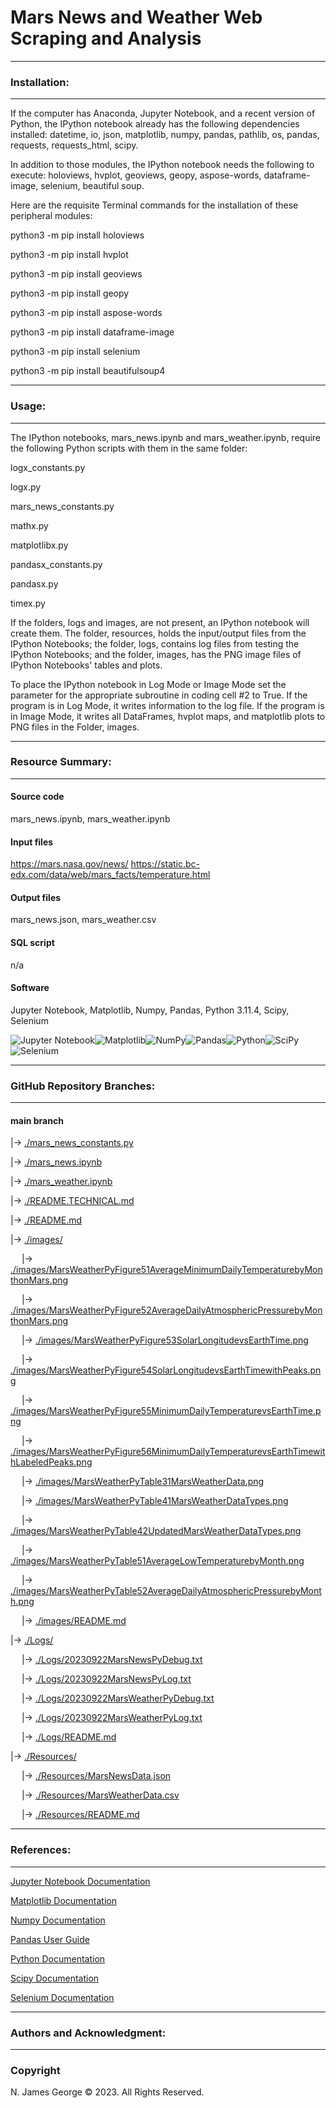 # **Mars News and Weather Web Scraping and Analysis**

----

### **Installation:**

----

If the computer has Anaconda, Jupyter Notebook, and a recent version of Python, the IPython notebook already has the following dependencies installed: datetime, io, json, matplotlib, numpy, pandas, pathlib, os, pandas, requests, requests_html, scipy.

In addition to those modules, the IPython notebook needs the following to execute: holoviews, hvplot, geoviews, geopy, aspose-words, dataframe-image, selenium, beautiful soup.

Here are the requisite Terminal commands for the installation of these peripheral modules:

python3 -m pip install holoviews

python3 -m pip install hvplot

python3 -m pip install geoviews

python3 -m pip install geopy

python3 -m pip install aspose-words

python3 -m pip install dataframe-image

python3 -m pip install selenium

python3 -m pip install beautifulsoup4

----

### **Usage:**

----

The IPython notebooks, mars_news.ipynb and mars_weather.ipynb, require the following Python scripts with them in the same folder:

logx_constants.py

logx.py

mars_news_constants.py

mathx.py

matplotlibx.py

pandasx_constants.py

pandasx.py

timex.py

If the folders, logs and images, are not present, an IPython notebook will create them.  The folder, resources, holds the input/output files from the IPython Notebooks; the folder, logs, contains log files from testing the IPython Notebooks; and the folder, images, has the PNG image files of IPython Notebooks' tables and plots.

To place the IPython notebook in Log Mode or Image Mode set the parameter for the appropriate subroutine in coding cell #2 to True. If the program is in Log Mode, it writes information to the log file. If the program is in Image Mode, it writes all DataFrames, hvplot maps, and matplotlib plots to PNG files in the Folder, images.

----

### **Resource Summary:**

----

#### Source code

mars_news.ipynb, mars_weather.ipynb

#### Input files

https://mars.nasa.gov/news/
https://static.bc-edx.com/data/web/mars_facts/temperature.html

#### Output files

mars_news.json, mars_weather.csv

#### SQL script

n/a

#### Software

Jupyter Notebook, Matplotlib, Numpy, Pandas, Python 3.11.4, Scipy, Selenium

![Jupyter Notebook](https://img.shields.io/badge/jupyter-%23FA0F00.svg?style=for-the-badge&logo=jupyter&logoColor=white)![Matplotlib](https://img.shields.io/badge/Matplotlib-%23ffffff.svg?style=for-the-badge&logo=Matplotlib&logoColor=black)![NumPy](https://img.shields.io/badge/numpy-%23013243.svg?style=for-the-badge&logo=numpy&logoColor=white)![Pandas](https://img.shields.io/badge/pandas-%23150458.svg?style=for-the-badge&logo=pandas&logoColor=white)![Python](https://img.shields.io/badge/python-3670A0?style=for-the-badge&logo=python&logoColor=ffdd54)![SciPy](https://img.shields.io/badge/SciPy-%230C55A5.svg?style=for-the-badge&logo=scipy&logoColor=%white)![Selenium](https://img.shields.io/badge/-selenium-%43B02A?style=for-the-badge&logo=selenium&logoColor=white)

----

### **GitHub Repository Branches:**

----

#### main branch 

|&rarr; [./mars_news_constants.py](./mars_news_constants.py)

|&rarr; [./mars_news.ipynb](./mars_news.ipynb)

|&rarr; [./mars_weather.ipynb](./mars_weather.ipynb)

|&rarr; [./README.TECHNICAL.md](./README.TECHNICAL.md)

|&rarr; [./README.md](./README.md)

|&rarr; [./images/](./images/)

  &emsp; |&rarr; [./images/MarsWeatherPyFigure51AverageMinimumDailyTemperaturebyMonthonMars.png](./images/MarsWeatherPyFigure51AverageMinimumDailyTemperaturebyMonthonMars.png)
  
  &emsp; |&rarr; [./images/MarsWeatherPyFigure52AverageDailyAtmosphericPressurebyMonthonMars.png](./images/MarsWeatherPyFigure52AverageDailyAtmosphericPressurebyMonthonMars.png)
  
  &emsp; |&rarr; [./images/MarsWeatherPyFigure53SolarLongitudevsEarthTime.png](./images/MarsWeatherPyFigure53SolarLongitudevsEarthTime.png)
  
  &emsp; |&rarr; [./images/MarsWeatherPyFigure54SolarLongitudevsEarthTimewithPeaks.png](./images/MarsWeatherPyFigure54SolarLongitudevsEarthTimewithPeaks.png)
  
  &emsp; |&rarr; [./images/MarsWeatherPyFigure55MinimumDailyTemperaturevsEarthTime.png](./images/MarsWeatherPyFigure55MinimumDailyTemperaturevsEarthTime.png)
  
  &emsp; |&rarr; [./images/MarsWeatherPyFigure56MinimumDailyTemperaturevsEarthTimewithLabeledPeaks.png](./images/MarsWeatherPyFigure56MinimumDailyTemperaturevsEarthTimewithLabeledPeaks.png)
  
  &emsp; |&rarr; [./images/MarsWeatherPyTable31MarsWeatherData.png](./images/MarsWeatherPyTable31MarsWeatherData.png)
  
  &emsp; |&rarr; [./images/MarsWeatherPyTable41MarsWeatherDataTypes.png](./images/MarsWeatherPyTable41MarsWeatherDataTypes.png)

  &emsp; |&rarr; [./images/MarsWeatherPyTable42UpdatedMarsWeatherDataTypes.png](./images/MarsWeatherPyTable42UpdatedMarsWeatherDataTypes.png)
  
  &emsp; |&rarr; [./images/MarsWeatherPyTable51AverageLowTemperaturebyMonth.png](./images/MarsWeatherPyTable51AverageLowTemperaturebyMonth.png)
  
  &emsp; |&rarr; [./images/MarsWeatherPyTable52AverageDailyAtmosphericPressurebyMonth.png](./images/MarsWeatherPyTable52AverageDailyAtmosphericPressurebyMonth.png)

  &emsp; |&rarr; [./images/README.md](./images/README.md)

|&rarr; [./Logs/](./Logs/)

  &emsp; |&rarr; [./Logs/20230922MarsNewsPyDebug.txt](./Logs/20230922MarsNewsPyDebug.txt)

  &emsp; |&rarr; [./Logs/20230922MarsNewsPyLog.txt](./Logs/20230922MarsNewsPyLog.txt)

  &emsp; |&rarr; [./Logs/20230922MarsWeatherPyDebug.txt](./Logs/20230922MarsWeatherPyDebug.txt)

  &emsp; |&rarr; [./Logs/20230922MarsWeatherPyLog.txt](./Logs/20230922MarsWeatherPyLog.txt)

  &emsp; |&rarr; [./Logs/README.md](./Logs/README.md)

|&rarr; [./Resources/](./Resources/)

  &emsp; |&rarr; [./Resources/MarsNewsData.json](./Resources/MarsNewsData.json)

  &emsp; |&rarr; [./Resources/MarsWeatherData.csv](./Resources/MarsWeatherData.csv)

  &emsp; |&rarr; [./Resources/README.md](./Resources/README.md)

----

### **References:**

----

[Jupyter Notebook Documentation](https://jupyter-notebook.readthedocs.io/en/stable/)

[Matplotlib Documentation](https://matplotlib.org/stable/index.html)

[Numpy Documentation](https://numpy.org/doc/1.26/)

[Pandas User Guide](https://pandas.pydata.org/docs/user_guide/index.html)

[Python Documentation](https://docs.python.org/3/contents.html)

[Scipy Documentation](https://docs.scipy.org/doc/scipy/)

[Selenium Documentation](https://selenium-python.readthedocs.io/index.html)

----

### **Authors and Acknowledgment:**

----

### Copyright

N. James George © 2023. All Rights Reserved.
